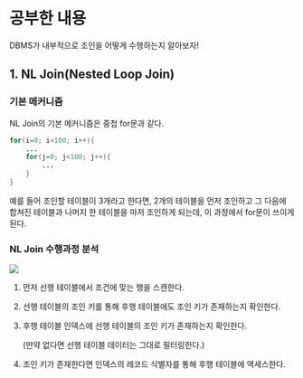 # 공부한 내용

DBMS가 내부적으로 조인을 어떻게 수행하는지 알아보자!

## 1. NL Join(Nested Loop Join)

### 기본 메커니즘

NL Join의 기본 메커니즘은 중첩 for문과 같다.

```java
for(i=0; i<100; i++){ 
	...
	for(j=0; j<100; j++){ 
		... 
	} 
}
```

예를 들어 조인할 테이블이 3개라고 한다면, 2개의 테이블을 먼저 조인하고 그 다음에 합쳐진 테이블과 나머지 한 테이블을 마저 조인하게 되는데, 이 과정에서 for문이 쓰이게 된다.

### NL Join 수행과정 분석

![](https://velog.velcdn.com/images/eunhye_/post/098b3246-35f0-4e46-9b9c-71094e41f38e/image.png)

1. 먼저 선행 테이블에서 조건에 맞는 행을 스캔한다.
2. 선행 테이블의 조인 키를 통해 후행 테이블에도 조인 키가 존재하는지 확인한다.
3. 후행 테이블 인덱스에 선행 테이블의 조인 키가 존재하는지 확인한다.

   (만약 없다면 선행 테이블 데이터는 그대로 필터링한다.)

4. 조인 키가 존재한다면 인덱스의 레코드 식별자를 통해 후행 테이블에 엑세스한다.























